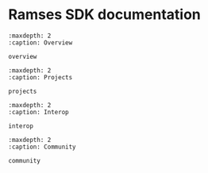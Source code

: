 # Ramses SDK documentation

```{toctree}
:maxdepth: 2
:caption: Overview

overview

```

```{toctree}
:maxdepth: 2
:caption: Projects

projects

```

```{toctree}
:maxdepth: 2
:caption: Interop

interop

```

```{toctree}
:maxdepth: 2
:caption: Community

community

```
